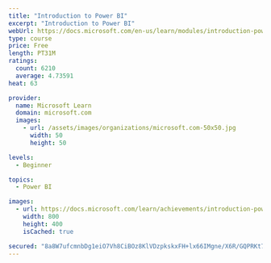 ```yaml
---
title: "Introduction to Power BI"
excerpt: "Introduction to Power BI"
webUrl: https://docs.microsoft.com/en-us/learn/modules/introduction-power-bi/
type: course
price: Free
length: PT31M
ratings:
  count: 6210
  average: 4.73591
heat: 63

provider:
  name: Microsoft Learn
  domain: microsoft.com
  images:
    - url: /assets/images/organizations/microsoft.com-50x50.jpg
      width: 50
      height: 50

levels:
  - Beginner

topics:
  - Power BI

images:
  - url: https://docs.microsoft.com/learn/achievements/introduction-power-bi-social.png
    width: 800
    height: 400
    isCached: true

secured: "8a8W7ufcmnbDg1eiO7Vh8CiBOz8KlVDzpkskxFH+lx66IMgne/X6R/GQPRKt7m/FCi0NtcbU2tCsDRad5N2AJKA5ehbmo4H8xX00xuXg/Kcx9+W+hoP3v2hwupzYDeP0/XbU8CdqQl2z/cElcsJ36GS2jfRw+CHL75NZkDbi/GJd+NymJlCWbVFXHHca3NLP0uPSSeCDjwpMeg1jvu4J323rDG08YUQ5azbycIYzH7jCM/KPtq12GpKqhjPY1fhwoHVPfpmif2+DoVIA0kgcOYqScSeBuqVPbU6e3vK2fGu3IWsIpxRnrBo4k8D31Ijx/vrtb1dcYaQtuzcS84ipRKMR2emPnChuCyPDy3T4V7FbKLIZPIMqKVtPnLYO3ZfKwXa7n62rdkDympcqMUW2u0IdMO3aGCKC50Kaip7V0Xc=;AQbEV3L1U+VNXB2kc08uWg=="
---
```


